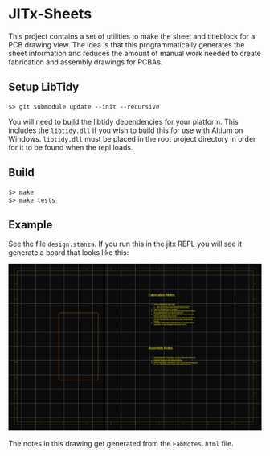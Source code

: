# JITx-Sheets

This project contains a set of utilities to make the sheet and titleblock for a
PCB drawing view. The idea is that this programmatically generates the sheet information
and reduces the amount of manual work needed to create fabrication and assembly
drawings for PCBAs.

## Setup LibTidy

```
$> git submodule update --init --recursive
```

You will need to build the libtidy dependencies for your platform. This includes the `libtidy.dll` if
you wish to build this for use with Altium on Windows. `libtidy.dll` must be placed in the root
project directory in order for it to be found when the repl loads.

## Build

```
$> make
$> make tests
```

## Example

See the file `design.stanza`. If you run this in the jitx REPL you will see it generate a board
that looks like this:

![Board](/ExampleDrawing.png?raw=true)

The notes in this drawing get generated from the `FabNotes.html` file.